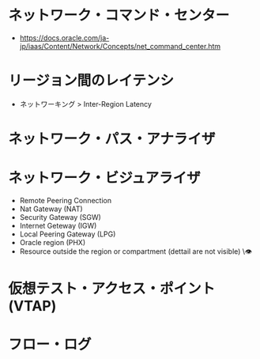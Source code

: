# ネットワーク・コマンド・センター
- https://docs.oracle.com/ja-jp/iaas/Content/Network/Concepts/net_command_center.htm
# リージョン間のレイテンシ
- ネットワーキング > Inter-Region Latency
# ネットワーク・パス・アナライザ
# ネットワーク・ビジュアライザ
- Remote Peering Connection <RPC>
- Nat Gateway (NAT)
- Security Gateway (SGW)
- Internet Geteway (IGW)
- Local Peering Gateway (LPG)
- Oracle region (PHX)
- Resource outside the region or compartment (dettail are not visible) \👁
# 仮想テスト・アクセス・ポイント(VTAP)
# フロー・ログ
